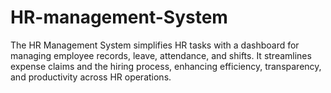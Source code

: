 # HR-management-System
The HR Management System simplifies HR tasks with a dashboard for managing employee records, leave, attendance, and shifts. It streamlines expense claims and the hiring process, enhancing efficiency, transparency, and productivity across HR operations.
